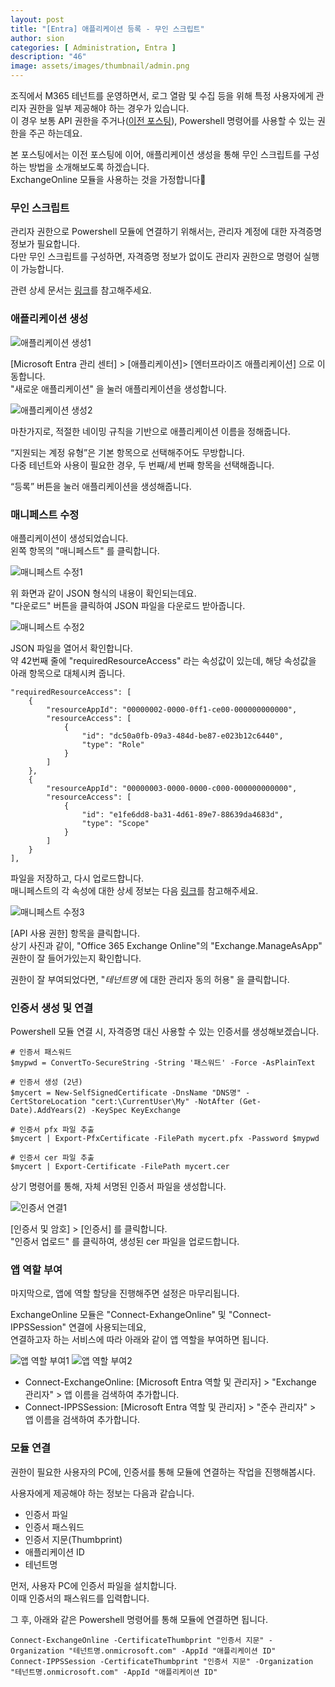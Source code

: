 ```yaml
---
layout: post
title: "[Entra] 애플리케이션 등록 - 무인 스크립트"
author: sion
categories: [ Administration, Entra ]
description: "46"
image: assets/images/thumbnail/admin.png
---
```


조직에서 M365 테넌트를 운영하면서, 로그 열람 및 수집 등을 위해 특정 사용자에게 관리자 권한을 일부 제공해야 하는 경우가 있습니다.  
이 경우 보통 API 권한을 주거나([이전 포스팅][1]), Powershell 명령어를 사용할 수 있는 권한을 주곤 하는데요.  

본 포스팅에서는 이전 포스팅에 이어, 애플리케이션 생성을 통해 무인 스크립트를 구성하는 방법을 소개해보도록 하겠습니다.  
ExchangeOnline 모듈을 사용하는 것을 가정합니다🙂  


### 무인 스크립트

관리자 권한으로 Powershell 모듈에 연결하기 위해서는, 관리자 계정에 대한 자격증명 정보가 필요합니다.  
다만 무인 스크립트를 구성하면, 자격증명 정보가 없이도 관리자 권한으로 명령어 실행이 가능합니다.  

관련 상세 문서는 [링크][2]를 참고해주세요.  


### 애플리케이션 생성

<img src="{{site.baseurl}}/assets/images/46/1.PNG" title="애플리케이션 생성1">  

[Microsoft Entra 관리 센터] > [애플리케이션]> [엔터프라이즈 애플리케이션] 으로 이동합니다.  
"새로운 애플리케이션" 을 눌러 애플리케이션을 생성합니다.  

<img src="{{site.baseurl}}/assets/images/46/2.PNG" title="애플리케이션 생성2">

마찬가지로, 적절한 네이밍 규칙을 기반으로 애플리케이션 이름을 정해줍니다.  

“지원되는 계정 유형”은 기본 항목으로 선택해주어도 무방합니다.  
다중 테넌트와 사용이 필요한 경우, 두 번째/세 번째 항목을 선택해줍니다.  

“등록” 버튼을 눌러 애플리케이션을 생성해줍니다.  


### 매니페스트 수정

애플리케이션이 생성되었습니다.  
왼쪽 항목의 "매니페스트" 를 클릭합니다.  

<img src="{{site.baseurl}}/assets/images/46/3.PNG" title="매니페스트 수정1">

위 화면과 같이 JSON 형식의 내용이 확인되는데요.  
"다운로드" 버튼을 클릭하여 JSON 파일을 다운로드 받아줍니다.  

<img src="{{site.baseurl}}/assets/images/46/4.PNG" title="매니페스트 수정2">

JSON 파일을 열어서 확인합니다.  
약 42번째 줄에 "requiredResourceAccess" 라는 속성값이 있는데, 해당 속성값을 아래 항목으로 대체시켜 줍니다.  

```
"requiredResourceAccess": [
    {
        "resourceAppId": "00000002-0000-0ff1-ce00-000000000000",
        "resourceAccess": [
            {
                "id": "dc50a0fb-09a3-484d-be87-e023b12c6440",
                "type": "Role"
            }
        ]
    },
    {
        "resourceAppId": "00000003-0000-0000-c000-000000000000",
        "resourceAccess": [
            {
                "id": "e1fe6dd8-ba31-4d61-89e7-88639da4683d",
                "type": "Scope"
            }
        ]
    }
],
```

파일을 저장하고, 다시 업로드합니다.  
매니페스트의 각 속성에 대한 상세 정보는 다음 [링크][3]를 참고해주세요.  

<img src="{{site.baseurl}}/assets/images/46/5.PNG" title="매니페스트 수정3">

[API 사용 권한] 항목을 클릭합니다.  
상기 사진과 같이, "Office 365 Exchange Online"의 "Exchange.ManageAsApp" 권한이 잘 들어가있는지 확인합니다.  

권한이 잘 부여되었다면, "_테넌트명_ 에 대한 관리자 동의 허용" 을 클릭합니다.  


### 인증서 생성 및 연결

Powershell 모듈 연결 시, 자격증명 대신 사용할 수 있는 인증서를 생성해보겠습니다.  

```
# 인증서 패스워드
$mypwd = ConvertTo-SecureString -String '패스워드' -Force -AsPlainText

# 인증서 생성 (2년)
$mycert = New-SelfSignedCertificate -DnsName "DNS명" -CertStoreLocation "cert:\CurrentUser\My" -NotAfter (Get-Date).AddYears(2) -KeySpec KeyExchange

# 인증서 pfx 파일 추출
$mycert | Export-PfxCertificate -FilePath mycert.pfx -Password $mypwd

# 인증서 cer 파일 추출
$mycert | Export-Certificate -FilePath mycert.cer
```
상기 명령어를 통해, 자체 서명된 인증서 파일을 생성합니다.  

<img src="{{site.baseurl}}/assets/images/46/6.PNG" title="인증서 연결1">

[인증서 및 암호] > [인증서] 를 클릭합니다.  
"인증서 업로드" 를 클릭하여, 생성된 cer 파일을 업로드합니다.  


### 앱 역할 부여

마지막으로, 앱에 역할 할당을 진행해주면 설정은 마무리됩니다.  

ExchangeOnline 모듈은 "Connect-ExhangeOnline" 및 "Connect-IPPSSession" 연결에 사용되는데요,  
연결하고자 하는 서비스에 따라 아래와 같이 앱 역할을 부여하면 됩니다.  

<img src="{{site.baseurl}}/assets/images/46/7.PNG" title="앱 역할 부여1">

<img src="{{site.baseurl}}/assets/images/46/8.PNG" title="앱 역할 부여2">

- Connect-ExchangeOnline: [Microsoft Entra 역할 및 관리자] > "Exchange 관리자" > 앱 이름을 검색하여 추가합니다.  
- Connect-IPPSSession: [Microsoft Entra 역할 및 관리자] > "준수 관리자" > 앱 이름을 검색하여 추가합니다.  


### 모듈 연결

권한이 필요한 사용자의 PC에, 인증서를 통해 모듈에 연결하는 작업을 진행해봅시다.  

사용자에게 제공해야 하는 정보는 다음과 같습니다.  
- 인증서 파일
- 인증서 패스워드
- 인증서 지문(Thumbprint)
- 애플리케이션 ID
- 테넌트명

먼저, 사용자 PC에 인증서 파일을 설치합니다.  
이때 인증서의 패스워드를 입력합니다.  

그 후, 아래와 같은 Powershell 명령어를 통해 모듈에 연결하면 됩니다.
```
Connect-ExchangeOnline -CertificateThumbprint "인증서 지문" -Organization "테넌트명.onmicrosoft.com" -AppId "애플리케이션 ID"
Connect-IPPSSession -CertificateThumbprint "인증서 지문" -Organization "테넌트명.onmicrosoft.com" -AppId "애플리케이션 ID"
```
  
  

[1]: https://allways365.com/administration/entra/2024/06/18/44_Entra-%EC%95%A0%ED%94%8C%EB%A6%AC%EC%BC%80%EC%9D%B4%EC%85%98-%EB%93%B1%EB%A1%9D-API.html
[2]: https://learn.microsoft.com/en-us/powershell/exchange/app-only-auth-powershell-v2?view=exchange-ps
[3]: https://learn.microsoft.com/en-us/entra/identity-platform/reference-app-manifest?WT.mc_id=Portal-Microsoft_AAD_RegisteredApps
